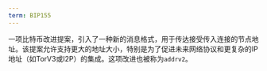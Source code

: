 ```yaml
---
term: BIP155
---
```


一项比特币改进提案，引入了一种新的消息格式，用于传达接受传入连接的节点地址。该提案允许支持更大的地址大小，特别是为了促进未来网络协议和更复杂的IP地址（如TorV3或I2P）的集成。这项改进也被称为`addrv2`。
